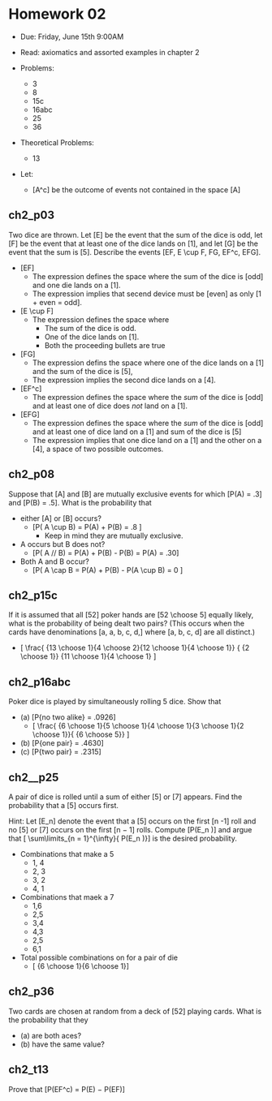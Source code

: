 # Homework 02
* Due: Friday, June 15th 9:00AM
* Read: axiomatics and assorted examples in chapter 2
* Problems: 
  * 3
  * 8
  * 15c
  * 16abc
  * 25
  * 36
* Theoretical Problems:
  * 13

* Let: 
  * \[A^c\] be the outcome of events not contained in the space \[A\]

## ch2_p03

Two dice are thrown. Let \[E\] be the event that the sum of the 
dice is odd, let \[F\] be the event that at least one of the dice 
lands on \[1\], and let \[G\] be the event that the sum is \[5\]. Describe 
the events \[EF, E \cup F, FG, EF^c, EFG\].

* \[EF\]
  * The expression defines the space where the sum of the dice is \[odd\] and 
    one die lands on a \[1\].
  * The expression implies that secend device must be \[even\] as only \[1 + even = odd\].
* \[E \cup F\]
  * The expression defines the space where 
    * The sum of the dice is odd.
    * One of the dice lands on \[1\].
    * Both the proceeding bullets are true
* \[FG\]
  * The expression defins the space where one of the dice lands on a \[1\] and 
    the sum of the dice is \[5\],  
  * The expression implies the second dice lands on a \[4\].
* \[EF^c\]
  * The expression defines the space where the _sum_ of the dice is \[odd\] and
    at least one of dice does _not_ land on a \[1\].
* \[EFG\]
  * The expression defines the space where the _sum_ of the dice is \[odd\] 
    and at least one of dice land on a \[1\]
    and sum of the dice is \[5\]
  * The expression implies that one dice land on a \[1\] and the other on a \[4\],
    a space of two possible outcomes.

## ch2_p08
Suppose that \[A\] and \[B\] are mutually exclusive events for which \[P(A) = .3\] 
and \[P(B) = .5\]. What is the probability that
* either \[A\] or \[B\] occurs?
  * \[P( A \cup B) = P(A) + P(B) = .8 \]
      * Keep in mind they are mutually exclusive.
* A occurs but B does not?
  * \[P( A // B) = P(A) + P(B) - P(B) = P(A) = .30\]
* Both A and B occur?
  * \[P( A \cap B = P(A) + P(B) - P(A \cup B) = 0 \]

## ch2_p15c
If it is assumed that all \[52\] poker hands are \[52 \choose 5\]
equally likely, what is the probability of being dealt two pairs?
(This occurs when the cards have denominations \[a, a, b, c, d,\] 
where \[a, b, c, d\] are all distinct.)

* \[ \frac{ {13 \choose 1}{4 \choose 2}{12 \choose 1}{4 \choose 1}}
    { {2 \choose 1}} {11 \choose 1}{4 \choose 1} \]

## ch2_p16abc
Poker dice is played by simultaneously rolling 5
dice. Show that
* (a) \[P{no two alike} = .0926\]
  * \[ \frac{ {6 \choose 1}{5 \choose 1}{4 \choose 1}{3 \choose 1}{2 \choose 1}}{ {6 \choose 5}} \]
* (b) \[P{one pair} = .4630\]
* (c) \[P{two pair} = .2315\]

## ch2__p25
A pair of dice is rolled until a sum of either \[5\] or \[7\] appears. Find the probability 
that a \[5\] occurs first. 

Hint: Let \[E_n\] denote the event that a \[5\] occurs on
the first \[n -1\] roll and no \[5\] or \[7\] occurs on the first \[n − 1\]
rolls. Compute \[P(E_n )\] and argue that \[ \sum\limits_{n = 1}^{\infty}{ P(E_n )}\] is
the desired probability.

* Combinations that make a 5
  * 1, 4
  * 2, 3
  * 3, 2
  * 4, 1
* Combinations that maek a 7
  * 1,6
  * 2,5
  * 3,4
  * 4,3
  * 2,5
  * 6,1
* Total possible combinations on for a pair of die
  * \[ {6 \choose 1}{6 \choose 1}\]

## ch2_p36
Two cards are chosen at random from a deck of \[52\]
playing cards. What is the probability that they

* (a) are both aces?
* (b) have the same value?

## ch2_t13
Prove that \[P(EF^c) = P(E) − P(EF)\]

